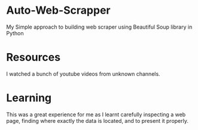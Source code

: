 # Auto-Web-Scrapper

My Simple approach to building web scraper using Beautiful Soup library in Python

# Resources
I watched a bunch of youtube videos from unknown channels.

# Learning
This was a great experience for me as I learnt carefully inspecting a web page, finding where exactly the data is located, and to present it properly.
